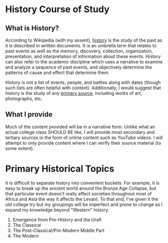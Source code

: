 # History Course of Study

## What is History?

According to Wikipedia (with my assent), [history](https://en.wikipedia.org/wiki/History)
is the study of the past as it is described in written documents.  It is an
umbrella term that relates to past events as well as the memory, discovery,
collection, organization, presentation, and interpretation of information about
these events.  History can also refer to the academic discipline which uses a
narrative to examine and analyze a sequence of past events, and objectively
determine the patterns of cause and effect that determine them.

History is not a list of events, people, and battles along with dates (though
such lists are often helpful with context).  Additionally, I would suggest that
history is the study of any [primary source](https://en.wikipedia.org/wiki/Primary_source), including works of art,
photographs, etc.

## What I provide

Much of the content provided will be in a narrative form.  Unlike what an
actual college class SHOULD BE like, I will provide most secondary and tertiary
sources in the form of online content such as YouTube videos.  I will attempt to
only provide content where I can verify their source material (to some extent).

# Primary Historical Topics

It is difficult to separate history into convenient buckets. For example, it is
easy to break up the ancient world around the Bronze Age Collapse, but that
particular event doesn't really affect societies throughout most of Africa and
Asia the way it affects the Levant.  To that end, I've given it the old college
try but my groupings will be imperfect and prone to change as I expand my
knowledge beyond "Western" history.

1. Emergence from Pre-History and the Uralt
1. The Classical
1. The Post-Classical/Pre-Modern Middle Part
1. The Modern
